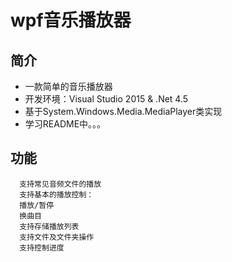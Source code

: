 # wpf音乐播放器
## 简介
* 一款简单的音乐播放器
* 开发环境：Visual Studio 2015 & .Net 4.5
* 基于System.Windows.Media.MediaPlayer类实现
* 学习README中。。。

## 功能
      支持常见音频文件的播放
      支持基本的播放控制：
      播放/暂停
      换曲目
      支持存储播放列表
      支持文件及文件夹操作
      支持控制进度
